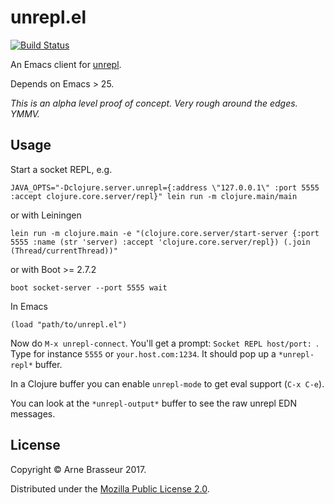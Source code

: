 # unrepl.el

[![Build Status](https://travis-ci.org/plexus/unrepl.el.svg?branch=master)](https://travis-ci.org/plexus/unrepl.el)

An Emacs client for [unrepl](https://github.com/cgrand/unrepl).

Depends on Emacs > 25.

*This is an alpha level proof of concept. Very rough around the edges. YMMV.*

## Usage


Start a socket REPL, e.g.

```
JAVA_OPTS="-Dclojure.server.unrepl={:address \"127.0.0.1\" :port 5555 :accept clojure.core.server/repl}" lein run -m clojure.main/main
```

or with Leiningen

```
lein run -m clojure.main -e "(clojure.core.server/start-server {:port 5555 :name (str 'server) :accept 'clojure.core.server/repl}) (.join (Thread/currentThread))"
```

or with Boot >= 2.7.2

```
boot socket-server --port 5555 wait
```


In Emacs

``` emacs-lisp
(load "path/to/unrepl.el")
```

Now do `M-x unrepl-connect`. You'll get a prompt: `Socket REPL host/port: `.
Type for instance `5555` or `your.host.com:1234`. It should pop up a
`*unrepl-repl*` buffer.

In a Clojure buffer you can enable `unrepl-mode` to get eval support (`C-x C-e`).

You can look at the `*unrepl-output*` buffer to see the raw unrepl EDN messages.


## License

Copyright &copy; Arne Brasseur 2017.

Distributed under the [Mozilla Public License 2.0](https://www.mozilla.org/media/MPL/2.0/index.txt).
